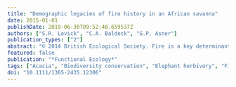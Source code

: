 ```yaml
---
title: "Demographic legacies of fire history in an African savanna"
date: 2015-01-01
publishDate: 2019-06-30T09:52:48.659537Z
authors: ["S.R. Levick", "C.A. Baldeck", "G.P. Asner"]
publication_types: ["2"]
abstract: "© 2014 British Ecological Society. Fire is a key determinant of woody vegetation structure in savanna ecosystems, acting both independently and synergistically through interactions with herbivores. Fire influences biodiversity and ecological functioning, but quantifying its effects on woody structure is challenging at both species and community scales. Deeper insight into fire effects, and fire-herbivore interactions, can be gained through the examination of species-specific demographic and dynamic changes occurring across areas with different fire regimes in the presence of large herbivores. We used the Carnegie Airborne Observatory (an integrated LiDAR and imaging spectroscopy system) to map woody tree structure, species and dynamics over a four-year interval across two adjacent savanna landscapes with contrasting fire histories in Kruger National Park, South Africa. A history of higher fire frequency was associated with reduced woody canopy cover (17% vs. 23%) and an increased overall rate of treefall (27% vs. 18%). The landscape with a history of higher fire frequency displayed a shift in woody canopy height distribution from a unimodal curve to a bimodal pattern at the community scale, with large reductions in height classes textless7 m. Differences in tree height distributions and treefall rates across sites were underpinned by species-specific responses to fire frequency. Acacia nigrescens displayed the highest rates of treefall, most likely related to elephant activity, with losses exceeding 40% in the 6- to 9-m height classes. Synthesis. Our findings indicate that fire history imparts demographic legacies not only on vegetation structure, but also on current vegetation dynamics. Current treefall rates of certain tree species are exacerbated by a history of higher fire frequency. Species-specific and context-conscious investigations are critical for elucidating the driving mechanisms underlying broader community patterns."
featured: false
publication: "*Functional Ecology*"
tags: ["Acacia", "Biodiversity conservation", "Elephant herbivory", "Fire management", "Kruger", "LiDAR", "Savanna structure", "Treefall"]
doi: "10.1111/1365-2435.12306"
---
```


